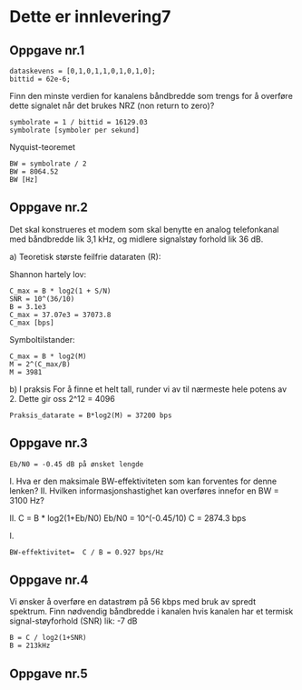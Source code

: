 # Dette er innlevering7

## Oppgave nr.1

	dataskevens = [0,1,0,1,1,0,1,0,1,0];
	bittid = 62e-6;

Finn den minste verdien for kanalens båndbredde som trengs for å overføre dette signalet når det brukes NRZ (non return to zero)?

	symbolrate = 1 / bittid = 16129.03
 	symbolrate [symboler per sekund]

Nyquist-teoremet

	BW = symbolrate / 2
 	BW = 8064.52
  	BW [Hz]


## Oppgave nr.2
Det skal konstrueres et modem som skal benytte en analog telefonkanal med båndbredde lik 3,1 kHz, og midlere signalstøy forhold lik 36 dB.

a) Teoretisk største feilfrie dataraten (R):
	
Shannon hartely lov:

	C_max = B * log2(1 + S/N)
 	SNR = 10^(36/10)
   	B = 3.1e3
    C_max = 37.07e3 = 37073.8
    C_max [bps]

Symboltilstander:

    C_max = B * log2(M)
    M = 2^(C_max/B)
    M = 3981
    
b) I praksis
For å finne et helt tall, runder vi av til nærmeste hele potens av 2. Dette gir oss 2^12 = 4096

	Praksis_datarate = B*log2(M) = 37200 bps

  	
## Oppgave nr.3

	Eb/N0 = -0.45 dB på ønsket lengde

I. Hva er den maksimale BW-effektiviteten som kan forventes for denne lenken?
II. Hvilken informasjonshastighet kan overføres innefor en BW = 3100 Hz?
	
II.
	C = B * log2(1+Eb/N0)
 	Eb/N0 = 10^(-0.45/10)
 	C = 2874.3 bps

I.

	BW-effektivitet=  C / B = 0.927 bps/Hz
 	

## Oppgave nr.4

Vi ønsker å overføre en datastrøm på 56 kbps med bruk av spredt spektrum. Finn nødvendig båndbredde i kanalen hvis kanalen har et termisk signal-støyforhold (SNR) lik: -7 dB

	B = C / log2(1+SNR)
 	B = 213kHz

## Oppgave nr.5
 	





